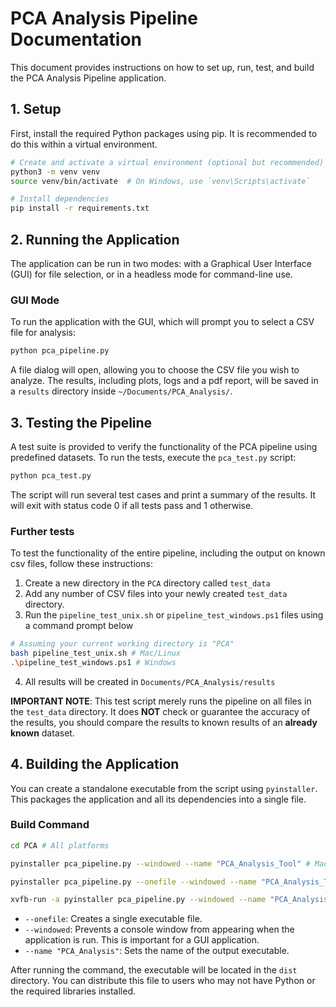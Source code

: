 # PCA Analysis Pipeline Documentation

This document provides instructions on how to set up, run, test, and build the PCA Analysis Pipeline application.

## 1. Setup

First, install the required Python packages using pip. It is recommended to do this within a virtual environment.

```bash
# Create and activate a virtual environment (optional but recommended)
python3 -m venv venv
source venv/bin/activate  # On Windows, use `venv\Scripts\activate`

# Install dependencies
pip install -r requirements.txt
```

## 2. Running the Application

The application can be run in two modes: with a Graphical User Interface (GUI) for file selection, or in a headless mode for command-line use.

### GUI Mode

To run the application with the GUI, which will prompt you to select a CSV file for analysis:

```bash
python pca_pipeline.py
```

A file dialog will open, allowing you to choose the CSV file you wish to analyze. The results, including plots, logs and a pdf report, will be saved in a `results` directory inside `~/Documents/PCA_Analysis/`.

## 3. Testing the Pipeline

A test suite is provided to verify the functionality of the PCA pipeline using predefined datasets. To run the tests, execute the `pca_test.py` script:

```bash
python pca_test.py
```

The script will run several test cases and print a summary of the results. It will exit with status code 0 if all tests pass and 1 otherwise.

### Further tests
To test the functionality of the entire pipeline, including the output on known csv files, follow these instructions:

1. Create a new directory in the `PCA` directory called `test_data`
2. Add any number of CSV files into your newly created `test_data` directory.
3. Run the `pipeline_test_unix.sh` or `pipeline_test_windows.ps1` files using a command prompt below

```bash
# Assuming your current working directory is "PCA"
bash pipeline_test_unix.sh # Mac/Linux
.\pipeline_test_windows.ps1 # Windows
```

4. All results will be created in `Documents/PCA_Analysis/results`

**IMPORTANT NOTE**: This test script merely runs the pipeline on all files in the `test_data` directory. It does **NOT** check or guarantee the accuracy of the results, you should compare the results to known results of an **already known** dataset.

## 4. Building the Application

You can create a standalone executable from the script using `pyinstaller`. This packages the application and all its dependencies into a single file.

### Build Command

```bash
cd PCA # All platforms

pyinstaller pca_pipeline.py --windowed --name "PCA_Analysis_Tool" # MacOS

pyinstaller pca_pipeline.py --onefile --windowed --name "PCA_Analysis_Tool" # Windows

xvfb-run -a pyinstaller pca_pipeline.py --windowed --name "PCA_Analysis_Tool" # Linux

```

- `--onefile`: Creates a single executable file.
- `--windowed`: Prevents a console window from appearing when the application is run. This is important for a GUI application.
- `--name "PCA_Analysis"`: Sets the name of the output executable.

After running the command, the executable will be located in the `dist` directory. You can distribute this file to users who may not have Python or the required libraries installed.
